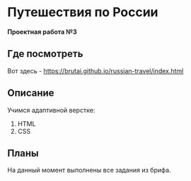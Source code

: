 # Путешествия по России
**Проектная работа №3**

## Где посмотреть

Вот здесь - https://brutai.github.io/russian-travel/index.html

## Описание

Учимся адаптивной верстке:

1. HTML
2. CSS

## Планы

На данный момент выполнены все задания из брифа.
